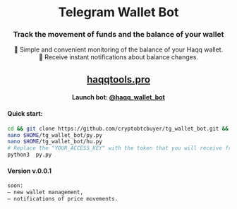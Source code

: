 <div align="center">
  <h1> Telegram Wallet Bot </h1>
 <h3>  Track the movement of funds and the balance of your wallet</h3>
 <p>
 👛 Simple and convenient monitoring of the balance of your Haqq wallet.  <br>
🔔 Receive instant notifications about balance changes. </p>

##   [haqqtools.pro](https://haqqtools.pro/) 

#### Launch bot: [@haqq_wallet_bot](https://t.me/haqq_wallet_bot)  

</div>

#### Quick start:
```bash
cd && git clone https://github.com/cryptobtcbuyer/tg_wallet_bot.git && cd tg_wallet_bot
nano $HOME/tg_wallet_bot/py.py
nano $HOME/tg_wallet_bot/hu.py
# Replace the "YOUR_ACCESS_KEY" with the token that you will receive from BotFather. More information you can find here https://core.telegram.org/bots. 
python3  py.py
```

#### Version v.0.0.1
```bash
soon:
— new wallet management,
— notifications of price movements.
```

